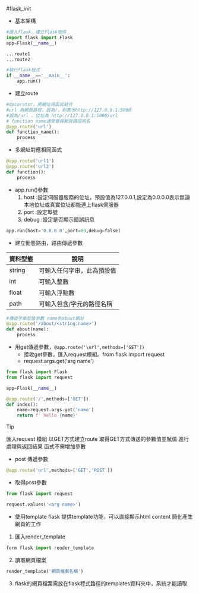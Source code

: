 #flask_init

- 基本架構
```python
#匯入flask，建立flask物件
import flask import Flask
app=Flask(__name__)

...route1
...route2

#執行flask程式
if __name__=='__main__':
    app.run()
```

- 建立route
```python
#decorator，將網址與函式結合
#url 為網頁路徑，設為/，則表示http://127.0.0.1:5000
#設為/url ，位址為 http://127.0.0.1:5000/url
# function name通常會與網頁路徑同名
@app.route('url')
def function_name():
    process
```

- 多網址對應相同函式
```python
@app.route('url1')
@app.route('url2')
def function():
    process

```

- app.run()參數
    1. host :設定伺服器服務的位址，預設值為127.0.0.1,設定為0.0.0.0表示無論本地位址或真實位址都能連上flask伺服器
    2. port :設定埠號
    3. debug :設定是否顯示錯誤訊息      
```python
app.run(host='0.0.0.0',port=80,debug=false)

```

- 建立動態路由，路由傳遞參數

|資料型態|說明|
|--|--|
|string|可輸入任何字串，此為預設值|
|int|可輸入整數|
|float|可輸入浮點數|
|path|可輸入包含/字元的路徑名稱|

```python
#傳遞字串型態參數 name到about網址
@app.route('/about/<string:name>')
def about(name):
    process
```

- 用get傳遞參數，`@app.route('\url',methods=['GET'])`
    - 接收get參數，匯入request模組。from flask import request
    - request.args.get('arg name')

```python
from flask import Flask
from flask import request

app=Flask(__name__)

@app.route('/',methods=['GET'])
def index():
    name=request.args.get('name')
    return f' hello {name}'
```

> [!TIP]
> 匯入request 模組
> 以GET方式建立route
> 取得GET方式傳送的參數值並賦值
> 進行處理與返回結果
> 函式不需增加參數

- post 傳遞參數
```python
@app.route('url',methods=['GET','POST'])
```
- 取得post參數
```python
from flask import request

request.values('<arg name>')
```

- 使用template
flask 提供template功能，可以直接顯示html content 簡化產生網頁的工作

1. 匯入render_template
```python
form flask import render_template
```

2. 讀取網頁檔案
```python
render_template('網頁檔案名稱')
```

3. flask的網頁檔案需放在flask程式路徑的templates資料夾中，系統才能讀取